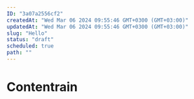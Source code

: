 ```yaml
---
ID: "3a07a2556cf2"
createdAt: "Wed Mar 06 2024 09:55:46 GMT+0300 (GMT+03:00)"
updatedAt: "Wed Mar 06 2024 09:55:46 GMT+0300 (GMT+03:00)"
slug: "Hello"
status: "draft"
scheduled: true
path: ""
---
```

# Contentrain